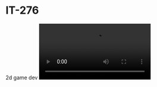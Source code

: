 # IT-276
2d game dev
![github-large](https://github.com/mwagg22/IT-276/blob/master/2d/gf2d%202020-03-27%2013-40-22.mp4)
